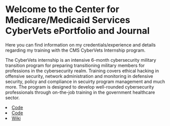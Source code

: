 <h1>Welcome to the Center for Medicare/Medicaid Services CyberVets ePortfolio and Journal</h1>

Here you can find information on my credentials/experience and details regarding my training with the CMS CyberVets Internship program. 

The CyberVets internship is an intensive 6-month cybersecurity military transition program for preparing transitioning military members for professions in the cybersecurity realm.
Training covers ethical hacking in offensive security, network administration and monitoring in defensive security, policy and compliance in secuirty program management and much 
more.  The program is designed to develop well-rounded cybersecurity professionals through on-the-job training in the government healthcare sector.  

<li data-view-component="true" class="d-inline-flex">
<a id="code-tab" href="https://github.com/carmanm/CyberVets-Journal">                 
<span data-content="Code">Code</span>
</a></li>

<li data-view-component="true" class="d-inline-flex">
<a id="code-tab" href="https://github.com/carmanm/CyberVets-Journal">                 
<span data-content="Projects">Code</span>
</a></li>

<li data-view-component="true" class="d-inline-flex">
<a id="code-tab" href="https://github.com/carmanm/CyberVets-Journal">                 
<span data-content="Wiki">Wiki</span>
</a></li>
